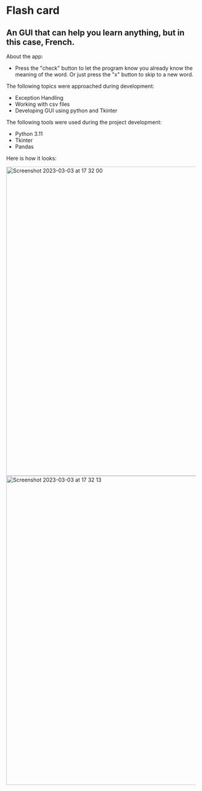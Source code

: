 # Flash card 

## An GUI that can help you learn anything, but in this case, French.

About the app:
* Press the "check" button to let the program know you already know the meaning of the word. Or just press the "x" button to skip to a new word.

The following topics were approached during development:
* Exception Handling
* Working with csv files
* Developing GUI using python and Tkinter


The following tools were used during the project development:
* Python 3.11
* Tkinter
* Pandas

Here is how it looks:

<img width="823" alt="Screenshot 2023-03-03 at 17 32 00" src="https://user-images.githubusercontent.com/66012358/222828849-c9bab79c-101d-4574-8e71-4250014a424e.png">

<img width="823" alt="Screenshot 2023-03-03 at 17 32 13" src="https://user-images.githubusercontent.com/66012358/222828873-d21a6dc2-b6a8-4563-b41d-dad9328d5eb9.png">
